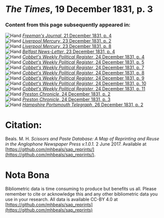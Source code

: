 # *The Times*, 19 December 1831, p. 3  
  
### Content from this page subsequently appeared in:  
![Hand](http://scissorsandpaste.net/wp-content/uploads/2017/06/smallhandpointer.png) [*Freeman's Journal*, 21 December 1831, p. 4](https://mhbeals.github.io/sap_html/Freeman's-Journal/Freeman's-Journal-21-December-1831-p-4)  
![Hand](http://scissorsandpaste.net/wp-content/uploads/2017/06/smallhandpointer.png) [*Liverpool Mercury*, 23 December 1831, p. 2](https://mhbeals.github.io/sap_html/Liverpool-Mercury/Liverpool-Mercury-23-December-1831-p-2)  
![Hand](http://scissorsandpaste.net/wp-content/uploads/2017/06/smallhandpointer.png) [*Liverpool Mercury*, 23 December 1831, p. 8](https://mhbeals.github.io/sap_html/Liverpool-Mercury/Liverpool-Mercury-23-December-1831-p-8)  
![Hand](http://scissorsandpaste.net/wp-content/uploads/2017/06/smallhandpointer.png) [*Belfast News-Letter*, 23 December 1831, p. 4](https://mhbeals.github.io/sap_html/Belfast-News-Letter/Belfast-News-Letter-23-December-1831-p-4)  
![Hand](http://scissorsandpaste.net/wp-content/uploads/2017/06/smallhandpointer.png) [*Cobbet's Weekly Political Register*, 24 December 1831, p. 4](https://mhbeals.github.io/sap_html/Cobbet's-Weekly-Political-Register/Cobbet's-Weekly-Political-Register-24-December-1831-p-4)  
![Hand](http://scissorsandpaste.net/wp-content/uploads/2017/06/smallhandpointer.png) [*Cobbet's Weekly Political Register*, 24 December 1831, p. 5](https://mhbeals.github.io/sap_html/Cobbet's-Weekly-Political-Register/Cobbet's-Weekly-Political-Register-24-December-1831-p-5)  
![Hand](http://scissorsandpaste.net/wp-content/uploads/2017/06/smallhandpointer.png) [*Cobbet's Weekly Political Register*, 24 December 1831, p. 7](https://mhbeals.github.io/sap_html/Cobbet's-Weekly-Political-Register/Cobbet's-Weekly-Political-Register-24-December-1831-p-7)  
![Hand](http://scissorsandpaste.net/wp-content/uploads/2017/06/smallhandpointer.png) [*Cobbet's Weekly Political Register*, 24 December 1831, p. 8](https://mhbeals.github.io/sap_html/Cobbet's-Weekly-Political-Register/Cobbet's-Weekly-Political-Register-24-December-1831-p-8)  
![Hand](http://scissorsandpaste.net/wp-content/uploads/2017/06/smallhandpointer.png) [*Cobbet's Weekly Political Register*, 24 December 1831, p. 9](https://mhbeals.github.io/sap_html/Cobbet's-Weekly-Political-Register/Cobbet's-Weekly-Political-Register-24-December-1831-p-9)  
![Hand](http://scissorsandpaste.net/wp-content/uploads/2017/06/smallhandpointer.png) [*Cobbet's Weekly Political Register*, 24 December 1831, p. 10](https://mhbeals.github.io/sap_html/Cobbet's-Weekly-Political-Register/Cobbet's-Weekly-Political-Register-24-December-1831-p-10)  
![Hand](http://scissorsandpaste.net/wp-content/uploads/2017/06/smallhandpointer.png) [*Cobbet's Weekly Political Register*, 24 December 1831, p. 11](https://mhbeals.github.io/sap_html/Cobbet's-Weekly-Political-Register/Cobbet's-Weekly-Political-Register-24-December-1831-p-11)  
![Hand](http://scissorsandpaste.net/wp-content/uploads/2017/06/smallhandpointer.png) [*Preston Chronicle*, 24 December 1831, p. 2](https://mhbeals.github.io/sap_html/Preston-Chronicle/Preston-Chronicle-24-December-1831-p-2)  
![Hand](http://scissorsandpaste.net/wp-content/uploads/2017/06/smallhandpointer.png) [*Preston Chronicle*, 24 December 1831, p. 3](https://mhbeals.github.io/sap_html/Preston-Chronicle/Preston-Chronicle-24-December-1831-p-3)  
![Hand](http://scissorsandpaste.net/wp-content/uploads/2017/06/smallhandpointer.png) [*Hampshire Portsmouth Telegraph*, 26 December 1831, p. 2](https://mhbeals.github.io/sap_html/Hampshire-Portsmouth-Telegraph/Hampshire-Portsmouth-Telegraph-26-December-1831-p-2)  


# Citation: 

Beals. M. H. *Scissors and Paste Database: A Map of Reprinting and Reuse in the Anglophone Newspaper Press v.1.0.1.* 2 June 2017. Available at [https://github.com/mhbeals/sap_reprints/](https://github.com/mhbeals/sap_reprints/). 

# Nota Bona

Bibliometric data is time consuming to produce but benefits us all. Please remember to cite or acknowledge this and any other bibliometric data you use in your research. All data is available CC-BY 4.0 at [https://github.com/mhbeals/sap_reprints](https://github.com/mhbeals/sap_reprints)